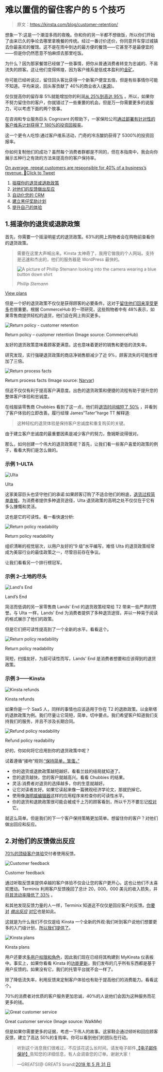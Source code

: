 # 难以置信的留住客户的 5 个技巧

> 原文：<https://kinsta.com/blog/customer-retention/>

想象一下:这是一个潮湿多雨的夜晚。你和你的另一半都不想做饭，所以你们开始了由来已久的争论去哪里拿晚餐的传统。经过一番讨价还价，你同意开车穿过城镇去你最喜欢的餐馆。这不是在雨中到达的最方便的餐馆——它甚至不是最便宜的——但是你仍然愿意不怕麻烦去那里吃饭。

为什么？因为那家餐馆已经做了一些事情，把你从普通消费者转变为忠诚的、不易流失的顾客。这让他们变得辉煌，因为客户维系是低成本盈利的[金矿](https://www.ngdata.com/what-is-customer-retention/)。

你可能已经听说过，留住回头客比获得一个新客户便宜五倍，但是有些事情你可能不知道。平均来说，回头客贡献了 40%的商业收入([来源](https://blog.smile.io/repeat-customers-profitable-stats-to-prove))。

仅仅提高你的留存率 5%就能增加你的利润[从 25%到高达 95%](https://www.second-to-none.com/understanding-the-importance-of-customer-retention-rates/) 。所以，如果你不努力留住你的客户，你就错过了一些重要的机会。但是万一你需要更多的说服力，可以考虑下面的两个故事。

在咨询和专业服务巨头 Cognizant 的帮助下，一家保险公司[通过部署有针对性的客户维系计划获得了 180%的投资回报率](https://www.cognizant.com/case-studies/insurance-customer-retention-strategy)。

这一个更令人吃惊:通过客户维系活动，门奇的冷冻酸奶获得了 5300%的投资回报率。

你如何复制他们的成功？虽然每个消费者群都是不同的，但在本指南中，我会向你展示五种行之有效的方法来提高你的客户保持率。

[On average, repeat customers are responsible for 40% of a business’s revenue. 🤑Click to Tweet](https://twitter.com/intent/tweet?url=https%3A%2F%2Fbit.ly%2F2YXPDCJ&via=kinsta&text=On+average%2C+repeat+customers+are+responsible+for+40%25+of+a+business%E2%80%99s+revenue.+%F0%9F%A4%91&hashtags=smallbusiness%2Cstartups)

1.  [摇摆你的退货或退款政策](#returns-policy)
2.  [对他们的反馈做出反应](#customer-feedback)
3.  [自动化您的 CRM](#automate-crm)
4.  [建立黑仔奖励计划](#rewards-programs)
5.  [提升自己的体验](#elevate-experience)

## 1.摇滚你的退货或退款政策

首先，你需要一个摇滚明星式的退货政策。63%的网上购物者会在购物前查看你的退货政策。





> 需要在这里大声喊出来。Kinsta 太神奇了，我用它做我的个人网站。支持是迅速和杰出的，他们的服务器是 WordPress 最快的。
> 
> <footer class="wp-block-kinsta-client-quote__footer">
> 
> ![A picture of Phillip Stemann looking into the camera wearing a blue button down shirt](img/12b77bdcd297e9bf069df2f3413ad833.png)
> 
> <cite class="wp-block-kinsta-client-quote__cite">Phillip Stemann</cite></footer>

[View plans](https://kinsta.com/plans/)

但是一个好的退货政策不仅仅是获得顾客的必要条件。这对于[留住他们回来享受更多](https://www.bigcommerce.com/blog/create-a-returns-and-exchanges-policy-that-sells/)也很重要。根据 CommerceHub 的一项研究，这些购物者中有 48%表示，如果零售商提供轻松的退货，他们会在网上购买更多。

![Return policy - customer retention](img/5c2cafe2a7584d15ac0a9fd585d99a8e.png)

Return policy – customer retention (Image source: CommerceHub)



友好的退货政策意味着顾客更满意。这也意味着更好的销售和更低的流失率。

研究发现，实行强硬退货政策的商店净销售额减少了近 9%，顾客流失的可能性增加了三倍。

![Return process facts](img/1973ed7aa4b7481d1075d37b30383d91.png)

Return process facts (Image source: [Narvar](http://see.narvar.com/rs/249-TEC-8img/Narvar_Consumer_Survey_Returns_June2017.pdf))



但这不仅仅有利于提高客户满意度。出色的退货政策和便捷的流程有助于提升您的整体客户体验和忠诚度。

在线服装零售商 Chubbies 看到了这一点，他们将[退货时间缩短了 50%](https://www.easypost.com/chubbies-case-study.html) ，并看到了客户体验的立即改善。履行经理 James“Tater”harge TT 解释道:

> 这种轻松的退货体验是保持客户忠诚度和重复购买的关键。

由于建立客户忠诚度的最重要因素是减少客户的努力，詹姆斯说得很对。

那么，如何创建一个伟大的退货政策呢？首先，让我们看一些客户喜爱的政策的例子，看看大狗们是怎么做的。

### 示例 1–ULTA

![Ulta](img/f86596abd06546681bafb4973a0ee9d6.png)

Ulta



这家美容巨头也坚守他们的承诺:如果顾客订购了不适合他们的粉底，[退货过程简单直接](https://www.ulta.com/guestservices/guestServicesCenterDetails.jsp#ReturnPolicy)。为消费者提供多种退货途径，Ulta 退货政策的高明之处不仅仅在于它有多么慷慨和灵活。

这也是它的可读性。看一看快速分析:

![Return policy readability](img/9d65353f60bb5c8b245367c23f5130c2.png)

Return policy readability



组织清晰的视觉层次，以用户友好的“9 级”水平编写，难怪 Ulta 的退货政策经常成为美容行业的最佳政策之一，尽管目前存在争议。

让我们看看另一个排行榜冠军。

### 示例 2–土地的尽头

![Land's End](img/534c98c062300719270a2f18f31bd64d.png)

Land’s End



简洁而低调的另一家零售商 Lands' End 的退货政策经常给 T2 带来一些严肃的赞誉。与 Ulta 一样，Lands' End 为消费者提供了多种退货途径，并以一种易于阅读的格式展示了他们的政策。

但是它们把可读性提高到了一个全新的水平。看看这个。

![Return policy readability](img/b1ccc80b553bea46f1e3da4481686855.png)

Return policy readability



简短，扫描友好，为超可读性而写，Lands' End 是消费者想要和应该得到的退货政策。

### 示例 3——Kinsta

![Kinsta refunds](img/32230798210a6c68f11c34c27f0e9a70.png)

Kinsta refunds



如果你是一个 SaaS 人，同样的事情也应该适用于你在 T2 的退款政策。以金斯塔的退款政策为例。我们尽量让它简短，简单，切中要点。我们希望客户知道我们支持我们的服务，并且不涉及长期合同。

![Refund policy readability](img/3359fd3b01a3820bc2e4fb210cefc132.png)

Refund policy readability



好的，你如何将它应用到你的退货政策中呢？

试着遵循“接吻”规则:[“保持简单，笨蛋。”](https://www.interaction-design.org/literature/article/kiss-keep-it-simple-stupid-a-design-principle)

*   你的退货或退款政策越短越好。看看兰兹的结局就知道了。
*   您的退货越快，您的客户就越高兴。看看 Chubbies 的结果。
*   灵活:消费者对退货的选择越多，你的生意就越好。
*   让它对读者友好。如果它读起来像一篇微观经济学论文，那就扔掉它。
*   使用像[海明威编辑器](http://www.hemingwayapp.com/)这样的应用程序来检查你的可读性水平。
*   你的退货和退款政策很可能会被成千上万的顾客看到，所以千万不要忘记[校对](https://kinsta.com/blog/proofreading-tips/)它。

就这么简单。但是我们的下一个客户保持策略更加简单。想留住你的客户？对他们做出回应和反应。

## 2.对他们的反馈做出反应

[70%的顶级客户体验](https://www.unicomcorp.com/blog/customer-experience-statistics-infographic/)交付者使用反馈。

![Customer feedback](img/8ed58e04e4e8b954489f896a26a9ee6a.png)

Customer feedback



通过听取反馈来提供卓越的客户体验不仅会让您的客户更开心。这也让他们不太喜欢搅动。Terminix 利用客户反馈挽回了总计 20，000，000 美元的收入损失，并[将其流动率降低了 33%](https://conversionxl.com/blog/customer-retention-strategy/) 。

和其他发现反馈力量的人一样，Terminix 知道这不仅仅是回应客户的反馈。[你要对](https://www.typeform.com/blog/guides/customer-success/improve-retention-and-loyalty-through-feedback/) [*做出反应*](https://www.typeform.com/blog/guides/customer-success/improve-retention-and-loyalty-through-feedback/) [对它](https://www.typeform.com/blog/guides/customer-success/improve-retention-and-loyalty-through-feedback/)也是如此。

这就是为什么我们不仅仅是给 Kinsta 一个全新的外观:我们听到客户说他们想要更多的入门级计划，[所以我们提供了](https://kinsta.com/blog/new-kinsta/)。

![Kinsta plans](img/faccb380379c5e1a988361951c193a1a.png)

Kinsta plans



用户还要求[多用户权限和角色](https://kinsta.com/feature-updates/multi-user-access-permissions/)，因此我们现在已经将其构建到 MyKinsta 仪表板中。事实上，如果你看看 Kinsta 的[功能更新](https://kinsta.com/feature-updates/)，我们发布的几乎所有东西都是基于用户反馈的。如果没有它，我们的托管平台就不会一样了。

除了降低流失率，利用反馈来定制客户体验也有助于提高他们的消费能力。看看这个。

70%的消费者对优质的客户服务更加忠诚，40%的人说他们会因为这种服务而花更多的钱。

![Great customer service](img/7218f96cfbe27ef88d35039d5eb1a50d.png)

Great customer service (Image source: WalkMe)



但是如果你需要更多的证据，考虑一下伟人的故事。这家鞋企通过倾听和回应顾客反馈，建立了高达 50%的复购率。你可以看到他们的团队在行动。

> 听到这个消息我们很难过，不应该花这么长时间。请发电子邮件[【电子邮件保护】](/cdn-cgi/l/email-protection)告知您的详细信息，有人会调查您的订单。谢谢大家！
> 
> —GREATS(@ GREATS brand)[2018 年 5 月 31 日](https://twitter.com/greatsbrand/status/1002213160718360581?ref_src=twsrc%5Etfw)